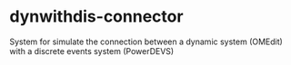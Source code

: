 # dynwithdis-connector
System for simulate the connection between a dynamic system (OMEdit) with a discrete events system (PowerDEVS)
